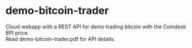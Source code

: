 # demo-bitcoin-trader
Cloud webapp with a REST API for demo trading bitcoin with the Coindesk BPI price.  
Read demo-bitcoin-trader.pdf for API details.
